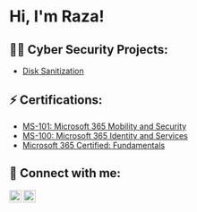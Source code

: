 <h1>Hi, I'm Raza! <br/>

<h2>👨‍💻 Cyber Security Projects:</h2>

- [Disk Sanitization](https://github.com/razashk/Disk-Sanitization)

<h2> ⚡ Certifications:</h2> 
  
- [MS-101: Microsoft 365 Mobility and Security](https://www.credly.com/earner/earned/badge/527b7a1f-8b43-47a6-b17f-28afe030e27f)
- [MS-100: Microsoft 365 Identity and Services](https://www.credly.com/earner/earned/badge/7aca3c9f-2e3f-46fd-b0d2-80995150a318)
- [Microsoft 365 Certified: Fundamentals](https://www.credly.com/badges/adc2a624-0422-47b3-a9b7-efa3c5740018/public_url)
  
<h2> 🤳 Connect with me:</h2>

[<img align="left" alt="RazaShaikh | LinkedIn" width="22px" src="https://cdn.jsdelivr.net/npm/simple-icons@v3/icons/linkedin.svg" />][linkedin]
[<img align="left" alt="RazaShaikh | Instagram" width="22px" src="https://cdn.jsdelivr.net/npm/simple-icons@v3/icons/instagram.svg" />][instagram]

[instagram]: https://www.instagram.com/iraza_shaikh/
[linkedin]: https://www.linkedin.com/in/irazashaikh/
